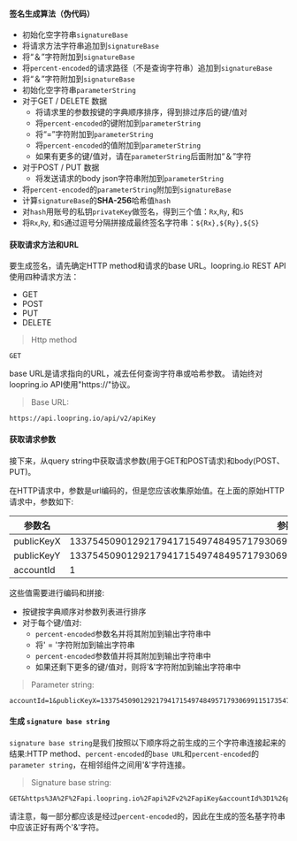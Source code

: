 #### 签名生成算法（伪代码）

- 初始化空字符串`signatureBase`
- 将请求方法字符串追加到`signatureBase`
- 将“＆”字符附加到`signatureBase`
- 将`percent-encoded`的请求路径（不是查询字符串）追加到`signatureBase`
- 将“＆”字符附加到`signatureBase`
- 初始化空字符串`parameterString`
- 对于GET / DELETE 数据
    * 将请求里的参数按键的字典顺序排序，得到排过序后的键/值对
    * 将`percent-encoded`的键附加到`parameterString`
    * 将“=”字符附加到`parameterString`
    * 将`percent-encoded`的值附加到`parameterString`
    * 如果有更多的键/值对，请在`parameterString`后面附加“＆”字符
- 对于POST / PUT 数据
    - 将发送请求的body json字符串附加到`parameterString`
- 将`percent-encoded`的`parameterString`附加到`signatureBase`
- 计算`signatureBase`的**SHA-256**哈希值`hash`
- 对`hash`用账号的私钥`privateKey`做签名，得到三个值：`Rx`,`Ry`, 和`S`
- 将`Rx`,`Ry`, 和`S`通过逗号分隔拼接成最终签名字符串：`${Rx},${Ry},${S}`

#### 获取请求方法和URL

要生成签名，请先确定HTTP method和请求的base URL。loopring.io REST API使用四种请求方法：

- GET
- POST
- PUT
- DELETE

> Http method
```
GET
```

base URL是请求指向的URL，减去任何查询字符串或哈希参数。 请始终对loopring.io API使用"https://"协议。
> Base URL:
```
https://api.loopring.io/api/v2/apiKey
```

#### 获取请求参数
接下来，从query string中获取请求参数(用于GET和POST请求)和body(POST、PUT)。

在HTTP请求中，参数是url编码的，但是您应该收集原始值。在上面的原始HTTP请求中，参数如下:

|  参数名   | 参数值  |
|  ----  | ----  |
| publicKeyX  | 13375450901292179417154974849571793069911517354720397125027633242680470075859 |
| publicKeyY  | 13375450901292179417154974849571793069911517354720397125027633242680470075859 |
| accountId  | 1 |

这些值需要进行编码和拼接:

- 按键按字典顺序对参数列表进行排序
- 对于每个键/值对:
    - `percent-encoded`参数名并将其附加到输出字符串中
    - 将' = '字符附加到输出字符串
    - `percent-encoded`参数值并将其附加到输出字符串中
    - 如果还剩下更多的键/值对，则将'&'字符附加到输出字符串中

> Parameter string:
```
accountId=1&publicKeyX=13375450901292179417154974849571793069911517354720397125027633242680470075859&publicKeyY=13375450901292179417154974849571793069911517354720397125027633242680470075859
```

#### 生成 `signature base string`
`signature base string`是我们按照以下顺序将之前生成的三个字符串连接起来的结果:HTTP method、`percent-encoded`的`base URL`和`percent-encoded`的`parameter string`，在相邻组件之间用'&'字符连接。

> Signature base string:
```
GET&https%3A%2F%2Fapi.loopring.io%2Fapi%2Fv2%2FapiKey&accountId%3D1%26publicKeyX%3D13375450901292179417154974849571793069911517354720397125027633242680470075859%26publicKeyY%3D13375450901292179417154974849571793069911517354720397125027633242680470075859
```
请注意，每一部分都应该是经过`percent-encoded`的，因此在生成的签名基字符串中应该正好有两个'&'字符。

